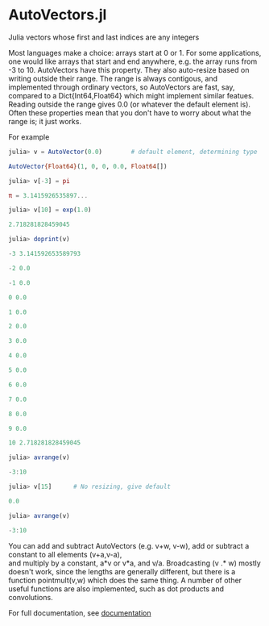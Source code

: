 # AutoVectors.jl
Julia vectors whose first and last indices are any integers

Most languages make a choice: arrays start at 0 or 1.  For some applications, one would
like arrays that start and end anywhere, e.g. the array runs from -3 to 10. AutoVectors
have this property. They also auto-resize based on writing outside their range.  The range is always
contigous, and implemented through ordinary vectors, so AutoVectors are fast, say, compared to
a Dict{Int64,Float64} which might implement similar featues.  Reading outside the range gives 0.0 
(or whatever the default element is).  Often these properties mean that you
don't have to worry about what the range is; it just works.

For example

```julia
julia> v = AutoVector(0.0)        # default element, determining type

AutoVector{Float64}(1, 0, 0, 0.0, Float64[])

julia> v[-3] = pi

π = 3.1415926535897...

julia> v[10] = exp(1.0)

2.718281828459045

julia> doprint(v)

-3 3.141592653589793

-2 0.0

-1 0.0

0 0.0

1 0.0

2 0.0

3 0.0

4 0.0

5 0.0

6 0.0

7 0.0

8 0.0

9 0.0

10 2.718281828459045

julia> avrange(v)

-3:10

julia> v[15]      # No resizing, give default

0.0

julia> avrange(v)

-3:10
```

You can add and subtract AutoVectors (e.g. v+w, v-w), add or subtract a constant to all elements (v+a,v-a),  
and multiply by a constant, a\*v or v\*a, and v/a. Broadcasting (v .\* w) mostly doesn't work, since the lengths are
generally different, but there is a function pointmult(v,w) which does the same thing.
A number of other useful functions are also implemented, such as dot products and convolutions. 

For full documentation, see [documentation](https://srwhite59.github.io/AutoVectors.jl/)
